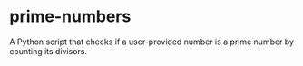 # prime-numbers
A Python script that checks if a user-provided number is a prime number by counting its divisors.
